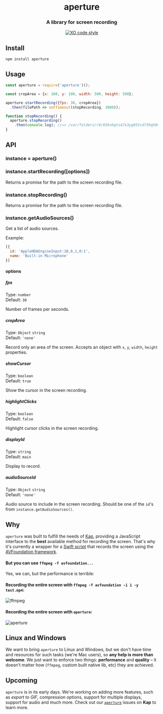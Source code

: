<p>
  <h1 align="center">aperture</h1>
  <h3 align="center">A library for screen recording </h3>
  <p align="center"><a href="https://github.com/sindresorhus/xo"><img src="https://img.shields.io/badge/code_style-XO-5ed9c7.svg" alt="XO code style"></a></p>
</p>

## Install

```
npm install aperture
```

## Usage

```javascript
const aperture = require('aperture')();

const cropArea = {x: 100, y: 100, width: 500, height: 500};

aperture.startRecording({fps: 30, cropArea})
  .then(filePath => setTimeout(stopRecording, 3000));

function stopRecording() {
  aperture.stopRecording()
    .then(console.log); //=> /var/folders/r9/65knbqts47x3yg055cd739qh0000gn/T/tmp-15694AAzbYX1vzi2X.mp4
}

```

## API

### instance = aperture()

### instance.startRecording([options])

Returns a promise for the path to the screen recording file.

### instance.stopRecording()

Returns a promise for the path to the screen recording file.

### instance.getAudioSources()

Get a list of audio sources.

Example:

```js
[{
  id: 'AppleHDAEngineInput:1B,0,1,0:1',
  name: 'Built-in Microphone'
}]
```

#### options

##### fps

Type: `number`<br>
Default: `30`

Number of frames per seconds.

##### cropArea

Type: `Object` `string`<br>
Default: `'none'`

Record only an area of the screen. Accepts an object with `x`, `y`, `width`, `height` properties.

##### showCursor

Type: `boolean`<br>
Default: `true`

Show the cursor in the screen recording.

##### highlightClicks

Type: `boolean`<br>
Default: `false`

Highlight cursor clicks in the screen recording.

##### displayId

Type: `string`<br>
Default: `main`

Display to record.

##### audioSourceId

Type: `Object` `string`<br>
Default: `'none'`

Audio source to include in the screen recording. Should be one of the `id`'s from `instance.getAudioSources()`.


## Why

`aperture` was built to fulfill the needs of [Kap](https://github.com/wulkano/kap), providing a JavaScript interface to the **best** available method for recording the screen.
That's why it's currently a wrapper for a [Swift script](https://github.com/wulkano/aperture/blob/master/swift/aperture/main.swift) that records the screen using the [AVFoundation framework](https://developer.apple.com/av-foundation/).

#### But you can use `ffmpeg -f avfoundation...`

Yes, we can, but the performance is terrible:

#### Recording the entire screen with `ffmpeg -f avfoundation -i 1 -y test.mp4`:

![ffmpeg](https://cloud.githubusercontent.com/assets/4721750/19214740/f823d4b6-8d60-11e6-8af3-4726146ef29a.jpg)

#### Recording the entire screen with `aperture`:

![aperture](https://cloud.githubusercontent.com/assets/4721750/19214743/11f4aaaa-8d61-11e6-9822-4e83bcdfab24.jpg)

## Linux and Windows

We want to bring `aperture` to Linux and Windows, but we don't have time and resources for such tasks (we're Mac users), so **any help is more than welcome**. We just want to enforce two things: **performance** and **quality** – it doesn't matter how (`ffmpeg`, custom built native lib, etc) they are achieved.

## Upcoming

`aperture` is in its early days. We're working on adding more features, such as *export to GIF*, compression options, support for multiple displays, support for audio and much more. Check out our [`aperture`](https://github.com/wulkano/kap/issues?q=is%3Aissue+is%3Aopen+label%3Aaperture) issues on **Kap** to learn more.
